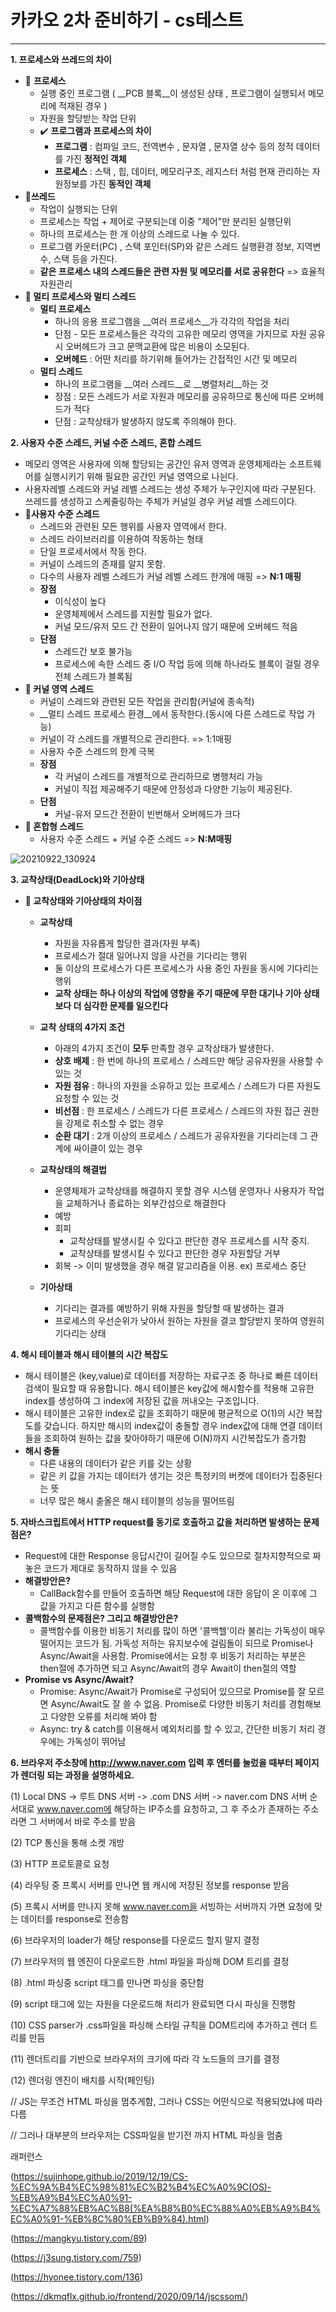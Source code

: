 # 카카오 2차 준비하기 - cs테스트

______________________

__1. 프로세스와 쓰레드의 차이__

- :black_flag: __프로세스__
  - 실행 중인 프로그램 ( __PCB 블록__이 생성된 상태 , 프로그램이 실행되서 메모리에 적재된 경우 )
  - 자원을 할당받는 작업 단위
  - :heavy_check_mark: __프로그램과 프로세스의 차이__
    - __프로그램__ : 컴파일 코드, 전역변수 , 문자열 , 문자열 상수 등의 정적 데이터를 가진 __정적인 객체__
    - __프로세스__ : 스택 , 힙, 데이터, 메모리구조, 레지스터 처럼 현재 관리하는 자원정보를 가진 __동적인 객체__
- __:black_flag:쓰레드__
  - 작업이 실행되는 단위
  - 프로세스는 작업 + 제어로 구분되는데 이중 "제어"만 분리된 실행단위
  - 하나의 프로세스는 한 개 이상의 스레드로 나눌 수 있다.
  - 프로그램 카운터(PC) , 스택 포인터(SP)와 같은 스레드 실행환경 정보, 지역변수, 스택 등을 가진다.
  - __같은 프로세스 내의 스레드들은 관련 자원 및 메모리를 서로 공유한다__ => 효율적 자원관리
- __:black_flag: 멀티 프로세스와 멀티 스레드__
  - __멀티 프로세스__
    - 하나의 응용 프로그램을 __여러 프로세스__가 각각의 작업을 처리
    - 단점 - 모든 프로세스들은 각각의 고유한 메모리 영역을 가지므로 자원 공유 시 오버헤드가 크고 문맥교환에 많은 비용이 소모된다. 
    - __오버헤드__ : 어떤 처리를 하기위해 들어가는 간접적인 시간 및 메모리
  - __멀티 스레드__
    - 하나의 프로그램을 __여러 스레드__로 __병렬처리__하는 것
    - 장점 : 모든 스레드가 서로 자원과 메모리를 공유하므로 통신에 따른 오버헤드가 적다
    - 단점 : 교착상태가 발생하지 않도록 주의해야 한다.



__2. 사용자 수준 스레드, 커널 수준 스레드, 혼합 스레드__

- 메모리 영역은 사용자에 의해 할당되는 공간인 유저 영역과 운영체제라는 소프트웨어를 실행시키기 위해 필요한 공간인 커널 영역으로 나뉜다.
- 사용자레벨 스레드와 커널 레벨 스레드는 생성 주체가 누구인지에 따라 구분된다. 쓰레드를 생성하고 스케줄링하는 주체가 커널일 경우 커널 레벨 스레드이다.
- __:apple:사용자 수준 스레드__
  - 스레드와 관련된 모든 행위를 사용자 영역에서 한다.
  - 스레드 라이브러리를 이용하여 작동하는 형태
  - 단일 프로세서에서 작동 한다.
  - 커널이 스레드의 존재를 알지 못함.
  - 다수의 사용자 레벨 스레드가 커널 레벨 스레드 한개에 매핑 => __N:1 매핑__
  - __장점__ 
    - 이식성이 높다
    - 운영체제에서 스레드를 지원할 필요가 없다.
    - 커널 모드/유저 모드 간 전환이 일어나지 않기 때문에 오버헤드 적음
  - __단점__
    - 스레드간 보호 불가능
    - 프로세스에 속한 스레드 중 I/O 작업 등에 의해 하나라도 블록이 걸릴 경우 전체 스레드가 블록됨
- __:apple: 커널 영역 스레드__
  - 커널이 스레드와 관련된 모든 작업을 관리함(커널에 종속적)
  - __멀티 스레드 프로세스 환경__에서 동작한다.(동시에 다른 스레드로 작업 가능)
  - 커널이 각 스레드를 개별적으로 관리한다. => 1:1매핑
  - 사용자 수준 스레드의 한계 극복
  - __장점__ 
    - 각 커널이 스레드를 개별적으로 관리하므로 병행처리 가능
    - 커널이 직접 제공해주기 때문에 안정성과 다양한 기능이 제공된다.
  - __단점__
    - 커널-유저 모드간 전환이 빈번해서 오버헤드가 크다
- __:apple: 혼합형 스레드__
  - 사용자 수준 스레드 + 커널 수준 스레드 => __N:M매핑__

![20210922_130924](20210922_130924.png)



__3. 교착상태(DeadLock)와 기아상태__

- __:apple: 교착상태와 기아상태의 차이점__

  - __교착상태__ 
    - 자원을 자유롭게 할당한 결과(자원 부족)
    - 프로세스가 절대 일어나지 않을 사건을 기다리는 행위
    - 둘 이상의 프로세스가 다른 프로세스가 사용 중인 자원을 동시에 기다리는 행위
    - __교착 상태는 하나 이상의 작업에 영향을 주기 때문에 무한 대기나 기아 상태보다 더 심각한 문제를 일으킨다__

  - __교착 상태의 4가지 조건__
    - 아래의 4가지 조건이 __모두__ 만족할 경우 교착상태가 발생한다.
    - __상호 배제__ : 한 번에 하나의 프로세스 / 스레드만 해당 공유자원을 사용할 수 있는 것
    - __자원 점유__ : 하나의 자원을 소유하고 있는 프로세스 / 스레드가 다른 자원도 요청할 수 있는 것
    - __비선점__ : 한 프로세스 / 스레드가 다른 프로세스 / 스레드의 자원 접근 권한을 강제로 취소할 수 없는 경우
    - __순환 대기__ : 2개 이상의 프로세스 / 스레드가 공유자원을 기다리는데 그 관계에 싸이클이 있는 경우
  - __교착상태의 해결법__
    - 운영체제가 교착상태를 해결하지 못할 경우 시스템 운영자나 사용자가 작업을 교체하거나 종료하는 외부간섬으로 해결한다
    - 예방
    - 회피
      - 교착상태를 발생시킬 수 있다고 판단한 경우 프로세스를 시작 중지.
      - 교착상태를 발생시킬 수 있다고 판단한 경우 자원할당 거부
    - 회복 -> 이미 발생했을 경우 해결 알고리즘을 이용. ex) 프로세스 중단

  - __기아상태__ 
    - 기다리는 결과를 예방하기 위해 자원을 할당할 때 발생하는 결과
    - 프로세스의 우선순위가 낮아서 원하는 자원을 결코 할당받지 못하여 영원히 기다리는 상태



__4. 해시 테이블과 해시 테이블의 시간 복잡도__

- 해시 테이블은 (key,value)로 데이터를 저장하는 자료구조 중 하나로 빠른 데이터 검색이 필요할 때 유용합니다. 해시 테이블은 key값에 해시함수를 적용해 고유한 index를 생성하여 그 index에 저장된 값을 꺼내오는 구조입니다.
- 해시 테이블은 고유한 index로 값을 조회하기 때문에 평균적으로 O(1)의 시간 복잡도를 갖습니다. 하지만 해시의 index값이 충돌할 경우 index값에 대해 연결 데이터들을 조회하여 원하는 값을 찾아야하기 때문에 O(N)까지 시간복잡도가 증가함
- __해시 충돌__
  - 다른 내용의 데이터가 같은 키를 갖는 상황
  - 같은 키 값을 가지는 데이터가 생기는 것은 특정키의 버켓에 데이터가 집중된다는 뜻
  - 너무 많은 해시 춛올은 해시 테이블의 성능을 떨어뜨림



__5. 자바스크립트에서 HTTP request를 동기로 호출하고 값을 처리하면 발생하는 문제점은?__

- Request에 대한 Response 응답시간이 길어질 수도 있으므로 절차지향적으로 짜놓은 코드가 제대로 동작하지 않을 수 있음
- __해결방안은?__
  - CallBack함수를 만들어 호출하면 해당 Request에 대한 응답이 온 이후에 그 값을 가지고 다른 함수를 실행함
- __콜백함수의 문제점은? 그리고 해결방안은?__
  - 콜백함수를 이용한 비동기 처리를 많이 하면 '콜백헬'이라 불리는 가독성이 매우 떨어지는 코드가 됨. 가독성 저하는 유지보수에 걸림돌이 되므로 Promise나 Async/Await을 사용함. Promise에서는 요청 후 비동기 처리하는 부분은 then절에 추가하면 되고 Async/Await의 경우 Await이 then절의 역할
- __Promise vs Async/Await?__
  - Promise: Async/Await가 Promise로 구성되어 있으므로 Promise를 잘 모르면 Async/Await도 잘 쓸 수 없음. Promise로 다양한 비동기 처리를 경험해보고 다양한 오류를 처리해 봐야 함
  - Async: try & catch를 이용해서 예외처리를 할 수 있고, 간단한 비동기 처리 경우에는 가독성이 뛰어남



__6. 브라우저 주소창에 http://www.naver.com 입력 후 엔터를 눌렀을 때부터 페이지가 렌더링 되는 과정을 설명하세요.__



(1)  Local DNS -> 루트 DNS 서버 -> .com DNS 서버 -> naver.com DNS 서버 순서대로 www.naver.com에 해당하는 IP주소를 요청하고, 그 후 주소가 존재하는 주소라면 그 서버에서 바로 주소를 받음

(2) TCP 통신을 통해 소켓 개방

(3) HTTP 프로토콜로 요청

(4) 라우팅 중 프록시 서버를 만나면 웹 캐시에 저장된 정보를 response 받음

(5) 프록시 서버를 만나지 못해  www.naver.com을 서빙하는 서버까지 가면 요청에 맞는 데이터를 response로 전송함

(6) 브라우저의 loader가 해당 response를 다운로드 할지 말지 결정

(7) 브라우저의 웹 엔진이 다운로드한 .html 파일을 파싱해 DOM 트리를 결정

(8) .html 파싱중 script 태그를 만나면 파싱을 중단함

(9) script 태그에 있는 자원을 다운로드해 처리가 완료되면 다시 파싱을 진행함

(10) CSS parser가 .css파일을 파싱해 스타일 규칙을 DOM트리에 추가하고 렌더 트리를 만듬

(11) 렌더트리를 기반으로 브라우저의 크기에 따라 각 노드들의 크기를 결정

(12) 렌더링 엔진이 배치를 시작(페인팅) 



// JS는 무조건 HTML 파싱을 멈추게함, 그러나 CSS는 어떤식으로 적용되었냐에 따라 다름

// 그러나 대부분의 브라우저는 CSS파일을 받기전 까지 HTML 파싱을 멈춤









래퍼런스 

(https://sujinhope.github.io/2019/12/19/CS-%EC%9A%B4%EC%98%81%EC%B2%B4%EC%A0%9C(OS)-%EB%A9%B4%EC%A0%91-%EC%A7%88%EB%AC%B8(%EA%B8%B0%EC%88%A0%EB%A9%B4%EC%A0%91-%EB%8C%80%EB%B9%84).html)

(https://mangkyu.tistory.com/89)

(https://j3sung.tistory.com/759)

(https://hyonee.tistory.com/136)

(https://dkmqflx.github.io/frontend/2020/09/14/jscssom/)